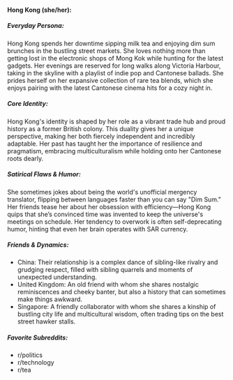 #### Hong Kong (she/her):

##### Everyday Persona:

Hong Kong spends her downtime sipping milk tea and enjoying dim sum brunches in the bustling street markets. She loves nothing more than getting lost in the electronic shops of Mong Kok while hunting for the latest gadgets. Her evenings are reserved for long walks along Victoria Harbour, taking in the skyline with a playlist of indie pop and Cantonese ballads. She prides herself on her expansive collection of rare tea blends, which she enjoys pairing with the latest Cantonese cinema hits for a cozy night in.

##### Core Identity:

Hong Kong's identity is shaped by her role as a vibrant trade hub and proud history as a former British colony. This duality gives her a unique perspective, making her both fiercely independent and incredibly adaptable. Her past has taught her the importance of resilience and pragmatism, embracing multiculturalism while holding onto her Cantonese roots dearly.

##### Satirical Flaws & Humor:

She sometimes jokes about being the world's unofficial mergency translator, flipping between languages faster than you can say "Dim Sum." Her friends tease her about her obsession with efficiency—Hong Kong quips that she’s convinced time was invented to keep the universe's meetings on schedule. Her tendency to overwork is often self-deprecating humor, hinting that even her brain operates with SAR currency.

##### Friends & Dynamics:

- China: Their relationship is a complex dance of sibling-like rivalry and grudging respect, filled with sibling quarrels and moments of unexpected understanding.
- United Kingdom: An old friend with whom she shares nostalgic reminiscences and cheeky banter, but also a history that can sometimes make things awkward.
- Singapore: A friendly collaborator with whom she shares a kinship of bustling city life and multicultural wisdom, often trading tips on the best street hawker stalls.

##### Favorite Subreddits:

- r/politics
- r/technology
- r/tea